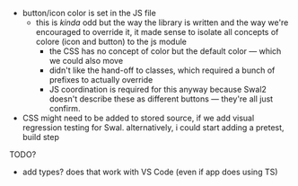 - button/icon color is set in the JS file
  - this is _kinda_ odd but the way the library is written and the way we're encouraged to override it, it made sense to isolate all concepts of colore (icon and button) to the js module
    - the CSS has no concept of color but the default color — which we could also move
    - didn't like the hand-off to classes, which required a bunch of prefixes to actually override
    - JS coordination is required for this anyway because Swal2 doesn't describe these as different buttons — they're all just confirm.
- CSS might need to be added to stored source, if we add visual regression testing for Swal. alternatively, i could start adding a pretest, build step

TODO?

- add types? does that work with VS Code (even if app does using TS)
